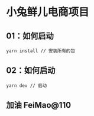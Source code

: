 # 小兔鲜儿电商项目

## 01：如何启动

```
yarn install // 安装所有的包
```

## 02：如何启动

```
yarn dev // 启动
```

## 加油 FeiMao@110
